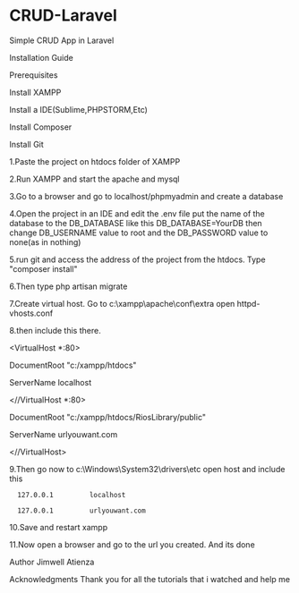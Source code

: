 # CRUD-Laravel
Simple CRUD App in Laravel

Installation Guide

Prerequisites 

Install XAMPP 

Install a IDE(Sublime,PHPSTORM,Etc) 

Install Composer

Install Git

1.Paste the project on htdocs folder of XAMPP 

2.Run XAMPP and start the apache and mysql 

3.Go to a browser and go to localhost/phpmyadmin and create a database 

4.Open the project in an IDE and edit the .env file put the name of the database to the DB_DATABASE like this DB_DATABASE=YourDB then change DB_USERNAME value to root and the DB_PASSWORD value to none(as in nothing)

5.run git and access the address of the project from the htdocs. Type "composer install" 

6.Then type php artisan migrate

7.Create virtual host. Go to c:\xampp\apache\conf\extra open httpd-vhosts.conf

8.then include this there.
   
   <VirtualHost *:80>
    
   DocumentRoot "c:/xampp/htdocs"
   
   ServerName localhost
   
  </VirtualHost>

  <//VirtualHost *:80>
    
   DocumentRoot "c:/xampp/htdocs/RiosLibrary/public"
    
   ServerName urlyouwant.com
   
  <//VirtualHost>

9.Then go now to c:\Windows\System32\drivers\etc open host and include this

      127.0.0.1         localhost
      
      127.0.0.1         urlyouwant.com

10.Save and restart xampp

11.Now open a browser and go to the url you created. And its done

Author Jimwell Atienza

Acknowledgments Thank you for all the tutorials that i watched and help me
